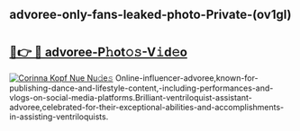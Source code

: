 ## advoree-only-fans​-leaked-photo​-Private-(ov1gl)


# <h2><a href="https://mediaupload.pro?title=advoree&ref=git">🔗👉 🔴 advoree-P𝚑ot𝚘𝚜-V𝚒d𝚎o</a></h2>

[![Corinna Kopf Nue Nu𝚍e𝚜](https://i.imgur.com/0qMVB7G.gif)](https://mediaupload.pro?title=advoree&ref=git)
Online-influencer-advoree,known-for-publishing-dance-and-lifestyle-content,-including-performances-and-vlogs-on-social-media-platforms.Brilliant-ventriloquist-assistant-advoree,celebrated-for-their-exceptional-abilities-and-accomplishments-in-assisting-ventriloquists.  